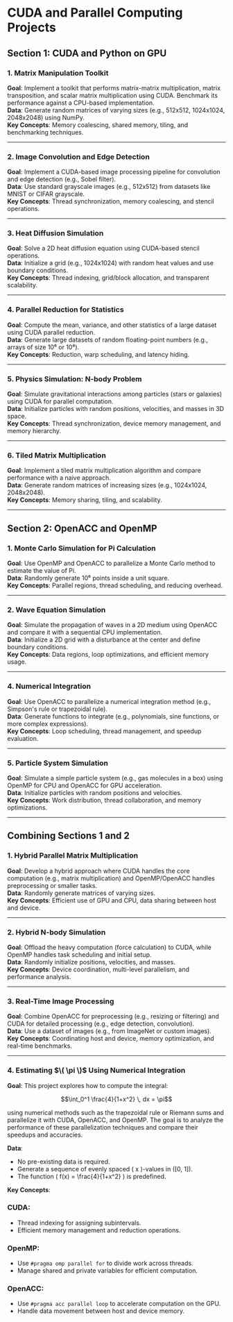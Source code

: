 # CUDA and Parallel Computing Projects

## Section 1: CUDA and Python on GPU

### 1. Matrix Manipulation Toolkit
**Goal**: Implement a toolkit that performs matrix-matrix multiplication, matrix transposition, and scalar matrix multiplication using CUDA. Benchmark its performance against a CPU-based implementation.  
**Data**: Generate random matrices of varying sizes (e.g., 512x512, 1024x1024, 2048x2048) using NumPy.  
**Key Concepts**: Memory coalescing, shared memory, tiling, and benchmarking techniques.  

---

### 2. Image Convolution and Edge Detection
**Goal**: Implement a CUDA-based image processing pipeline for convolution and edge detection (e.g., Sobel filter).  
**Data**: Use standard grayscale images (e.g., 512x512) from datasets like MNIST or CIFAR grayscale.  
**Key Concepts**: Thread synchronization, memory coalescing, and stencil operations.  

---

### 3. Heat Diffusion Simulation
**Goal**: Solve a 2D heat diffusion equation using CUDA-based stencil operations.  
**Data**: Initialize a grid (e.g., 1024x1024) with random heat values and use boundary conditions.  
**Key Concepts**: Thread indexing, grid/block allocation, and transparent scalability.  

---

### 4. Parallel Reduction for Statistics
**Goal**: Compute the mean, variance, and other statistics of a large dataset using CUDA parallel reduction.  
**Data**: Generate large datasets of random floating-point numbers (e.g., arrays of size 10⁶ or 10⁸).  
**Key Concepts**: Reduction, warp scheduling, and latency hiding.  

---

### 5. Physics Simulation: N-body Problem
**Goal**: Simulate gravitational interactions among particles (stars or galaxies) using CUDA for parallel computation.  
**Data**: Initialize particles with random positions, velocities, and masses in 3D space.  
**Key Concepts**: Thread synchronization, device memory management, and memory hierarchy.  

---

### 6. Tiled Matrix Multiplication
**Goal**: Implement a tiled matrix multiplication algorithm and compare performance with a naive approach.  
**Data**: Generate random matrices of increasing sizes (e.g., 1024x1024, 2048x2048).  
**Key Concepts**: Memory sharing, tiling, and scalability.  

---

## Section 2: OpenACC and OpenMP

### 1. Monte Carlo Simulation for Pi Calculation
**Goal**: Use OpenMP and OpenACC to parallelize a Monte Carlo method to estimate the value of Pi.  
**Data**: Randomly generate 10⁶ points inside a unit square.  
**Key Concepts**: Parallel regions, thread scheduling, and reducing overhead.  

---

### 2. Wave Equation Simulation
**Goal**: Simulate the propagation of waves in a 2D medium using OpenACC and compare it with a sequential CPU implementation.  
**Data**: Initialize a 2D grid with a disturbance at the center and define boundary conditions.  
**Key Concepts**: Data regions, loop optimizations, and efficient memory usage.  

---

### 4. Numerical Integration
**Goal**: Use OpenACC to parallelize a numerical integration method (e.g., Simpson's rule or trapezoidal rule).  
**Data**: Generate functions to integrate (e.g., polynomials, sine functions, or more complex expressions).  
**Key Concepts**: Loop scheduling, thread management, and speedup evaluation.  

---

### 5. Particle System Simulation
**Goal**: Simulate a simple particle system (e.g., gas molecules in a box) using OpenMP for CPU and OpenACC for GPU acceleration.  
**Data**: Initialize particles with random positions and velocities.  
**Key Concepts**: Work distribution, thread collaboration, and memory optimizations.  

---

## Combining Sections 1 and 2

### 1. Hybrid Parallel Matrix Multiplication
**Goal**: Develop a hybrid approach where CUDA handles the core computation (e.g., matrix multiplication) and OpenMP/OpenACC handles preprocessing or smaller tasks.  
**Data**: Randomly generate matrices of varying sizes.  
**Key Concepts**: Efficient use of GPU and CPU, data sharing between host and device.  

---

### 2. Hybrid N-body Simulation
**Goal**: Offload the heavy computation (force calculation) to CUDA, while OpenMP handles task scheduling and initial setup.  
**Data**: Randomly initialize positions, velocities, and masses.  
**Key Concepts**: Device coordination, multi-level parallelism, and performance analysis.  

---

### 3. Real-Time Image Processing
**Goal**: Combine OpenACC for preprocessing (e.g., resizing or filtering) and CUDA for detailed processing (e.g., edge detection, convolution).  
**Data**: Use a dataset of images (e.g., from ImageNet or custom images).  
**Key Concepts**: Coordinating host and device, memory optimization, and real-time benchmarks. 


---

### 4. Estimating $\( \pi \)$ Using Numerical Integration
**Goal**: This project explores how to compute the integral:

```math
\int_0^1 \frac{4}{1+x^2} \, dx = \pi
```

using numerical methods such as the trapezoidal rule or Riemann sums and parallelize it with CUDA, OpenACC, and OpenMP. The goal is to analyze the performance of these parallelization techniques and compare their speedups and accuracies.
  
**Data**:

- No pre-existing data is required.
- Generate a sequence of evenly spaced \( x \)-values in \([0, 1]\).
- The function \( f(x) = \frac{4}{1+x^2} \) is predefined.
 
**Key Concepts**: 
### CUDA:
- Thread indexing for assigning subintervals.
- Efficient memory management and reduction operations.

### OpenMP:
- Use `#pragma omp parallel for` to divide work across threads.
- Manage shared and private variables for efficient computation.

### OpenACC:
- Use `#pragma acc parallel loop` to accelerate computation on the GPU.
- Handle data movement between host and device memory.

